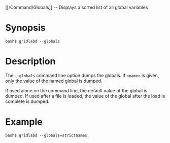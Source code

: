 [[/Command/Globals]] -- Displays a sorted list of all global variables

# Synopsis

~~~
bash$ gridlabd --globals                                               
~~~

# Description

The `--globals` command line option dumps the globals.  If `<name>` is given, only the value of the named global is dumped.

If used alone on the command line, the default value of the global is dumped.  If used after a file is loaded, the value of the global after the load is complete is dumped.

# Example
~~~
bash$ gridlabd --globals=strictnames
~~~
